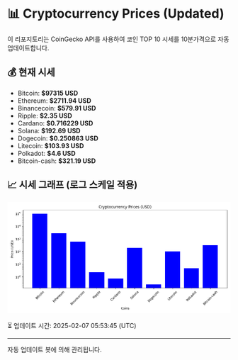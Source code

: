 
# 📊 Cryptocurrency Prices (Updated)

이 리포지토리는 CoinGecko API를 사용하여 코인 TOP 10 시세를 10분가격으로 자동 업데이트합니다.

## 💰 현재 시세
- Bitcoin: **$97315 USD**
- Ethereum: **$2711.94 USD**
- Binancecoin: **$579.91 USD**
- Ripple: **$2.35 USD**
- Cardano: **$0.716229 USD**
- Solana: **$192.69 USD**
- Dogecoin: **$0.250863 USD**
- Litecoin: **$103.93 USD**
- Polkadot: **$4.6 USD**
- Bitcoin-cash: **$321.19 USD**

## 📈 시세 그래프 (로그 스케일 적용)
![Crypto Prices](crypto_prices.png)

⏳ 업데이트 시간: 2025-02-07 05:53:45 (UTC)

---
자동 업데이트 봇에 의해 관리됩니다.
